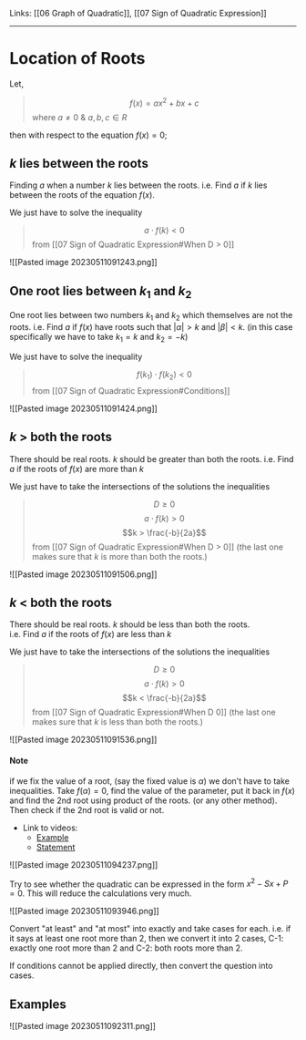 Links: [[06 Graph of Quadratic]], [[07 Sign of Quadratic Expression]]
___
# Location of Roots
Let,
> $$f(x) = ax^{2}+bx + c$$
> where $a \neq 0\ \&\ a,b,c \in R$

then with respect to the equation $f(x) = 0$;
## $k$ lies between the roots
Finding $a$ when a number $k$ lies between the roots. 
i.e. Find $a$ if $k$ lies between the roots of the equation $f(x)$.

We just have to solve the inequality 
> $$a \cdot f(k) < 0$$
> from [[07 Sign of Quadratic Expression#When D > 0]]

![[Pasted image 20230511091243.png]]

## One root lies between $k_1$ and $k_2$
One root lies between two numbers $k_1$ and $k_2$ which themselves are not the roots.
i.e. Find $a$ if $f(x)$ have roots such that $|\alpha| > k$ and $|\beta| < k$. (in this case specifically we have to take $k_{1} = k$ and $k_{2} = -k$)

We just have to solve the inequality 
> $$f(k_1) \cdot f(k_2) < 0$$
> from [[07 Sign of Quadratic Expression#Conditions]]

![[Pasted image 20230511091424.png]]

## $k$ > both the roots
There should be real roots. $k$ should be greater than both the roots. 
i.e. Find $a$ if the roots of $f(x)$ are more than $k$

We just have to take the intersections of the solutions the inequalities
> $$D \geq 0$$
> $$a \cdot f(k) > 0$$
> $$k > \frac{-b}{2a}$$
> from [[07 Sign of Quadratic Expression#When D > 0]]
> (the last one makes sure that $k$ is more than both the roots.)

![[Pasted image 20230511091506.png]]

## $k$ < both the roots
There should be real roots. $k$ should be less than both the roots.   
i.e. Find $a$ if the roots of $f(x)$ are less than $k$

We just have to take the intersections of the solutions the inequalities
> $$D \geq 0$$
> $$a \cdot f(k) > 0$$
> $$k < \frac{-b}{2a}$$
> from [[07 Sign of Quadratic Expression#When D 0]]
> (the last one makes sure that $k$ is less than both the roots.)

![[Pasted image 20230511091536.png]]

#### Note
if we fix the value of a root, (say the fixed value is $\alpha$) we don't have to take inequalities. 
Take $f(\alpha) = 0$, find the value of the parameter, put it back in $f(x)$ and find the 2nd root using product of the roots. (or any other method). Then check if the 2nd root is valid or not. 

- Link to videos:
	- [Example](https://youtu.be/hLCjd5vYiNY?list=PL_A4M5IAkMaf5Ga3nQJe-gg-0zXG77YRB&t=493)
	- [Statement](https://youtu.be/hLCjd5vYiNY?list=PL_A4M5IAkMaf5Ga3nQJe-gg-0zXG77YRB&t=794)

![[Pasted image 20230511094237.png]]

Try to see whether the quadratic can be expressed in the form $x^{2} -Sx + P= 0$. This will reduce the calculations very much.

![[Pasted image 20230511093946.png]]

Convert "at least" and "at most" into exactly and take cases for each. i.e. if it says at least one root more than 2, then we convert it into 2 cases, C-1: exactly one root more than 2 and C-2: both roots more than 2.

If conditions cannot be applied directly, then convert the question into cases. 

## Examples
![[Pasted image 20230511092311.png]]